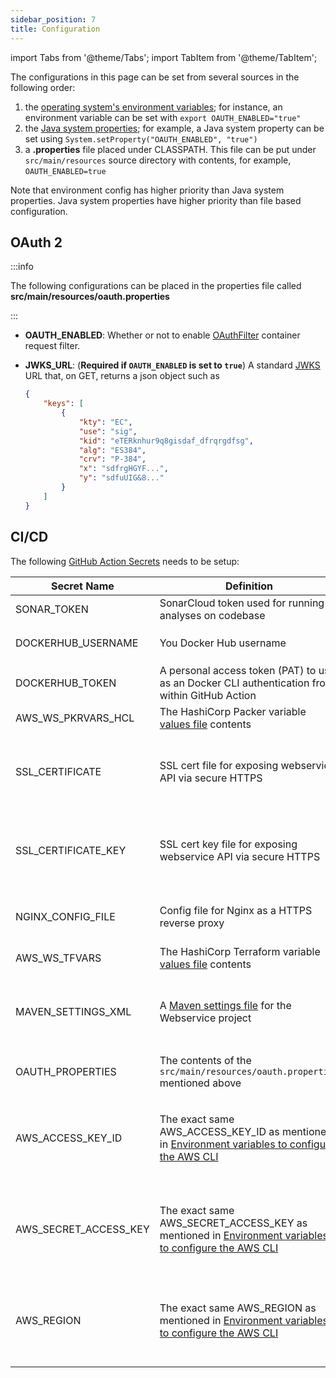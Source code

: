 ```yaml
---
sidebar_position: 7
title: Configuration
---
```


[//]: # (Copyright Jiaqi Liu)

[//]: # (Licensed under the Apache License, Version 2.0 &#40;the "License"&#41;;)
[//]: # (you may not use this file except in compliance with the License.)
[//]: # (You may obtain a copy of the License at)

[//]: # (    http://www.apache.org/licenses/LICENSE-2.0)

[//]: # (Unless required by applicable law or agreed to in writing, software)
[//]: # (distributed under the License is distributed on an "AS IS" BASIS,)
[//]: # (WITHOUT WARRANTIES OR CONDITIONS OF ANY KIND, either express or implied.)
[//]: # (See the License for the specific language governing permissions and)
[//]: # (limitations under the License.)

import Tabs from '@theme/Tabs';
import TabItem from '@theme/TabItem';

The configurations in this page can be set from several sources in the following order:

1. the [operating system's environment variables]; for instance, an environment variable can be set with
   `export OAUTH_ENABLED="true"`
2. the [Java system properties]; for example, a Java system property can be set using
   `System.setProperty("OAUTH_ENABLED", "true")`
3. a **.properties** file placed under CLASSPATH. This file can be put under `src/main/resources` source directory with
   contents, for example, `OAUTH_ENABLED=true`

Note that environment config has higher priority than Java system properties. Java system properties have higher
priority than file based configuration.

OAuth 2
-------

:::info

The following configurations can be placed in the properties file called **src/main/resources/oauth.properties**

:::

- **OAUTH_ENABLED**: Whether or not to enable [OAuthFilter] container request filter.
- **JWKS_URL**: (**Required if `OAUTH_ENABLED` is set to `true`**) A standard [JWKS] URL that, on GET, returns a json
  object such as

  ```json
  {
      "keys": [
          {
              "kty": "EC",
              "use": "sig",
              "kid": "eTERknhur9q8gisdaf_dfrqrgdfsg",
              "alg": "ES384",
              "crv": "P-384",
              "x": "sdfrgHGYF...",
              "y": "sdfuUIG&8..."
          }
      ]
  }
  ```

CI/CD
-----

The following [GitHub Action Secrets][GitHub Action - How to set up] needs to be setup:

| **Secret Name**       | **Definition**                                                                                                                                                                     | **How to Get**                                                                                                                                                        |
|-----------------------|------------------------------------------------------------------------------------------------------------------------------------------------------------------------------------|-----------------------------------------------------------------------------------------------------------------------------------------------------------------------|
| SONAR_TOKEN           | SonarCloud token used for running analyses on codebase                                                                                                                             | [SonarCloud](https://sonarcloud.io/account/security)                                                                                                                  |
| DOCKERHUB_USERNAME    | You Docker Hub username                                                                                                                                                            | For example, [this user](https://hub.docker.com/u/jack20191124)'s is `jack20191124`                                                                                   |
| DOCKERHUB_TOKEN       |  A personal access token (PAT) to use as an Docker CLI authentication from within GitHub Action                                                                                    | [Creating an access token](https://docs.docker.com/security/for-developers/access-tokens/#create-an-access-token)                                                     |
| AWS_WS_PKRVARS_HCL    | The HashiCorp Packer variable [values file](https://qubitpi.github.io/hashicorp-packer/packer/guides/hcl/variables#from-a-file) contents                                           | [hashicorp-aws](https://qubitpi.github.io/hashicorp-aws/docs/webservice)                                                                                              |
| SSL_CERTIFICATE       | SSL cert file for exposing webservice API via secure HTTPS                                                                                                                         | [Installing Free SSL Certificates with Certbot running on Nginx](https://qubitpi.github.io/hashicorp-aws/docs/setup#step-1---store-ssl-certificate-in-github-secrets) |
| SSL_CERTIFICATE_KEY   | SSL cert key file for exposing webservice API via secure HTTPS                                                                                                                     | [Installing Free SSL Certificates with Certbot running on Nginx](https://qubitpi.github.io/hashicorp-aws/docs/setup#step-1---store-ssl-certificate-in-github-secrets) |
| NGINX_CONFIG_FILE     | Config file for Nginx as a HTTPS reverse proxy                                                                                                                                     | [Define Nginx Reverse Proxy Config File](https://qubitpi.github.io/hashicorp-aws/docs/setup#step-3---define-nginx-reverse-proxy-config-file)                          |
| AWS_WS_TFVARS         | The HashiCorp Terraform variable [values file](https://qubitpi.github.io/hashicorp-terraform/terraform/language/values/variables#variable-definitions-tfvars-files) contents       | [hashicorp-aws](https://qubitpi.github.io/hashicorp-aws/docs/webservice)                                                                                              |
| MAVEN_SETTINGS_XML    | A [Maven settings file](https://maven.apache.org/settings.html) for the Webservice project                                                                                         | The exact settings.xml contents containing [these meta tags](https://github.com/QubitPi/jersey-webservice-template/blob/jpa-elide/settings.xml.example)               |
| OAUTH_PROPERTIES      | The contents of the `src/main/resources/oauth.properties` mentioned above                                                                                                          | See [Security](#oauth-2) section above                                                                                                                                |
| AWS_ACCESS_KEY_ID     | The exact same AWS_ACCESS_KEY_ID as mentioned in [Environment variables to configure the AWS CLI](https://docs.aws.amazon.com/cli/latest/userguide/cli-configure-envvars.html)     | [How to create and configure AWS credentials for Amazon Keyspaces](https://docs.aws.amazon.com/keyspaces/latest/devguide/access.credentials.html)                     |
| AWS_SECRET_ACCESS_KEY | The exact same AWS_SECRET_ACCESS_KEY as mentioned in [Environment variables to configure the AWS CLI](https://docs.aws.amazon.com/cli/latest/userguide/cli-configure-envvars.html) | [How to create and configure AWS credentials for Amazon Keyspaces](https://docs.aws.amazon.com/keyspaces/latest/devguide/access.credentials.html)                     |
| AWS_REGION            | The exact same AWS_REGION as mentioned in [Environment variables to configure the AWS CLI](https://docs.aws.amazon.com/cli/latest/userguide/cli-configure-envvars.html)            | [How to create and configure AWS credentials for Amazon Keyspaces](https://docs.aws.amazon.com/keyspaces/latest/devguide/access.credentials.html)                     |

[GitHub Action - How to set up]: https://docs.github.com/en/actions/security-guides/encrypted-secrets

[Java system properties]: https://docs.oracle.com/javase/tutorial/essential/environment/sysprop.html
[JWKS]: https://datatracker.ietf.org/doc/html/rfc7517

[OAuthFilter]: https://qubitpi.github.io/jersey-webservice-template/apidocs/com/qubitpi/ws/jersey/template/web/filters/OAuthFilter.html
[operating system's environment variables]: https://docs.oracle.com/javase/tutorial/essential/environment/env.html
